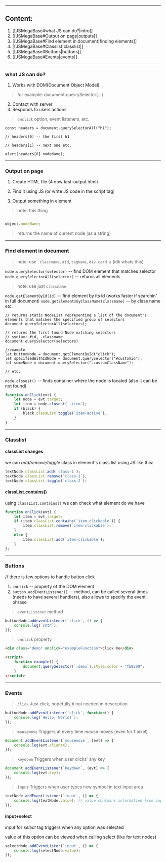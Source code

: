 ****
## Content:
1. [[JSMegaBase#what JS can do?|intro]]
2. [[JSMegaBase#Output on page|outputs]]
3. [[JSMegaBase#Find element in document|finding elements]]
4. [[JSMegaBase#Classlist|classlist]]
5. [[JSMegaBase#Buttons|buttons]]
6. [[JSMegaBase#Events|events]]


****
### what JS can do?

1. Works with DOM(Document Object Model)
> for example: document.querrySelector(...)
2. Contact with server
3. Responds to users actions
> `onclick` option, event listeners, etc.


```JS
const headers = document.querySelectorAll("h1");

// headers[0] -- the first h1

// headers[1] -- next one etc.

alert(headers[0].nodeName);
```

****
### Output on page

1. Create HTML file (4 now test-output.html)

2. Find it using JS (or write JS code in the script tag)

3. Output something in element

> note: this thing

```javascript

object.nodeName;

```

> returns the name of current node (as a string)

****
### Find element in document

> note: use `.classname`, `#id`, `tagname`, `div.card.a` (idk whats this)

`node.querySelector(selector)` -- find DOM element that matches selector
`node.querySelectorAll(selector)` -- returns all elements
> note: use just `classname`

`node.getElementById(id)` -- find element by its id (works faster if searchin' in full document)
`node.getElementsByClassName(classname)` -- by class name
etc.

```JS
// returns static NodeList representing a list of the document's elements that matches the specified group of selectors
document.querySelectorAll(selectors);

// returns the first found Node matching selectors
// syntax: #id, .classname
document.querySelector(selectors)

//example
let buttonNode = document.getElementById("click");
let specifiedWithIdNode = document.querySelector("#customid");
let someNode = document.querySelector(".customClassName");

// etc.
```


`node.closest()` -- finds container where the node is located (also it can be not found)
```js
function onClick(evt) {
	let node = evt.target;
	let item = node.closest(`.item`);
	if (black) {
		black.classList.toggle(`item-active`);
	}
}
```
****
### Classlist

#### classList changes
we can _add/remove/toggle_ class in element's class list using JS like this:
```js
textNode.classList.add(`class-1`);
textNode.classList.remove(`class-1`);
textNode.classList.toggle(`class-2`);
```

#### classList.contains()
using `classList.contains()` we can check what element do we have
```js
function onClick(evt) {
	let item = evt.target;
	if (item.classList.contains(`item-clickable`)) {
		item.classList.remove(`item-clickable`);
	}
	else {
		item.classList.add(`item-clickable`);
	}
};
```


****
### Buttons 

// there is few options to handle button click
1. `onclick` -- property of the DOM element
2. `button.addEventListener()` -- method, can be called several times
(needs to have several handlers), also allows to specify the event phrase
> `eventListener` method
```js
buttonNode.addeventListener(`click`, () => {
	console.log(`smth`);
});
```

> `onclick` property
```html
<div class="demo" onclick="exampleFunction">click me</div>

<script>
	function example() {
		document.querySelector(`.demo`).style.color = "fb8500";
	}
</script>
```

****
### Events
> `click` Just click, hopefully it not needed in description
```js
buttonNode.addEventListener(`click`, function() {
	console.log(`Hello, World!`);
});
```

> `mousemove` Triggers at every time mouse moves (even for 1 pixel)
```js
document.addEventListener(`mousemove`, (evt) => {
	console.log(evt.clientX);
});
```

> `keydown` Triggers when user clicks' any key
```js
document.addEventListener(`keydown`, (evt) => {
	console.log(evt.key);
});
```

> `input` Triggers when user types new symbol in text input area
```js
textNode.addEventListener(`input`, () => {
	console.log(textNode.value); // value contains information from input area
});
```

#### input+select
_input_ for _select_ tag triggers when any option was selected

value of this option can be viewed when calling select (like for text nodes)
```js
selectNode.addEventLister(`input`, () => {
	console.log(selectNode.value);
});
```


